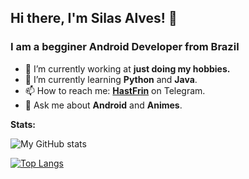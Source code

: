 ## Hi there, I'm Silas Alves! 👦

### **I am a begginer Android Developer from Brazil**

- 🔭 I’m currently working at **just doing my hobbies.**
- 🌱 I’m currently learning **Python** and **Java**.
- 📫 How to reach me: **[HastFrin](https://t.me/hastfrin)** on Telegram.
- 💬 Ask me about **Android** and **Animes**.

**Stats:**

![My GitHub stats](https://github-readme-stats.vercel.app/api?username=syhhw&show_icons=true&theme=onedark)



[![Top Langs](https://github-readme-stats.vercel.app/api/top-langs/?username=syhhw&layout=compact)](https://github.com/syhhw/github-readme-stats)









